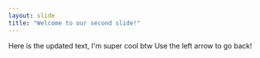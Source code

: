 ```yaml
---
layout: slide
title: "Welcome to our second slide!"
---
```

Here is the updated text, I'm super cool btw
Use the left arrow to go back!
